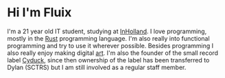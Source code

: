 # Hi I'm Fluix

I'm a 21 year old IT student, studying at [InHolland][inholland]. I love programming, mostly in the [Rust][rust] programming language. I'm also really into functional programming and try to use it wherever possible. Besides programming I also really enjoy making digital [art](/art). I'm also the founder of the small record label [Cyduck][cyduck], since then ownership of the label has been transferred to Dylan (SCTRS) but I am still involved as a regular staff member.

[inholland]: https://www.inholland.nl/inhollandcom/
[rust]: https://rust-lang.org/
[cyduck]: https://www.youtube.com/c/Cyberduckrecords
